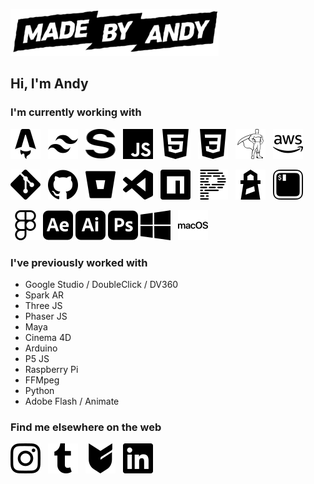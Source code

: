 <a href="https://madebyandy.co/" title="Made by Andy"><img src="mba-logo-loop.gif" width="333" height="75" /></a>

## Hi, I'm Andy

### I'm currently working with
<a href="https://astro.build/" title="Astro JS" style="margin-right:0.5rem;"><img src="icons/astro.svg" width="48" height="48" /></a>
<a href="https://tailwindcss.com/" title="Tailwind CSS" style="margin-right:0.5rem;"><img src="icons/tailwindcss.svg" width="48" height="48" /></a>
<a href="https://www.sanity.io/" title="Sanity" style="margin-right:0.5rem;"><img src="icons/sanity.svg" width="48" height="48" /></a>
<a href="" title="JS" style="margin-right:0.5rem;"><img src="icons/javascript.svg" width="48" height="48" /></a>
<a href="" title="HTML5" style="margin-right:0.5rem;"><img src="icons/html5.svg" width="48" height="48" /></a>
<a href="" title="CSS3" style="margin-right:0.5rem;"><img src="icons/css3.svg" width="48" height="48" /></a>
<a href="https://greensock.com/gsap/" title="GSAP" style="margin-right:0.5rem;"><img src="icons/greensock.svg" width="48" height="48" /></a>
<a href="https://aws.amazon.com/" title="AWS" style="margin-right:0.5rem;"><img src="icons/amazonaws.svg" width="48" height="48" /></a>

<a href="" title="Git" style="margin-right:0.5rem;"><img src="icons/git.svg" width="48" height="48" /></a>
<a href="https://github.com/" title="Github" style="margin-right:0.5rem;"><img src="icons/github.svg" width="48" height="48" /></a>
<a href="https://bitbucket.org/" title="Bitbucket" style="margin-right:0.5rem;"><img src="icons/bitbucket.svg" width="48" height="48" /></a>
<a href="https://code.visualstudio.com/" title="VS Code" style="margin-right:0.5rem;"><img src="icons/visualstudiocode.svg" width="48" height="48" /></a>
<a href="https://www.npmjs.com/" title="NPM" style="margin-right:0.5rem;"><img src="icons/npm.svg" width="48" height="48" /></a>
<a href="https://prettier.io/" title="Prettier" style="margin-right:0.5rem;"><img src="icons/prettier.svg" width="48" height="48" /></a>
<a href="https://developer.chrome.com/docs/lighthouse/" title="Lighthouse" style="margin-right:0.5rem;"><img src="icons/lighthouse.svg" width="48" height="48" /></a>
<a href="https://iterm2.com/" title="iTerm2" style="margin-right:0.5rem;"><img src="icons/iterm2.svg" width="48" height="48" /></a>

<a href="https://www.figma.com/" title="Figma"><img src="icons/figma.svg" width="48" height="48" /></a>
<a href="https://www.adobe.com/au/products/aftereffects.html" title="After Effects"><img src="icons/adobeaftereffects.svg" width="48" height="48" /></a>
<a href="https://www.adobe.com/au/products/illustrator.html" title="Illustrator"><img src="icons/adobeillustrator.svg" width="48" height="48" /></a>
<a href="https://www.adobe.com/au/products/photoshop.html" title="Photoshop"><img src="icons/adobephotoshop.svg" width="48" height="48" /></a>
<a href="https://www.microsoft.com/en-au/windows" title="Windows" style="margin-right:0.5rem;"><img src="icons/windows.svg" width="48" height="48" /></a>
<a href="https://www.apple.com/au/macos/" title="macOS" style="margin-right:0.5rem;"><img src="icons/macos.svg" width="48" height="48" /></a>

### I've previously worked with
- Google Studio / DoubleClick / DV360
- Spark AR
- Three JS
- Phaser JS
- Maya
- Cinema 4D
- Arduino
- P5 JS
- Raspberry Pi
- FFMpeg
- Python
- Adobe Flash / Animate

### Find me elsewhere on the web
<a href="https://www.instagram.com/madebyandy.co/" title="Instagram" style="margin-right:0.5rem;"><img src="icons/instagram.svg" width="48" height="48" /></a>
<a href="https://blog.madebyandy.co/" title="Visual Inspiration" style="margin-right:0.5rem;"><img src="icons/tumblr.svg" width="48" height="48" /></a>
<a href="https://goods.madebyandy.co/" title="Store" style="margin-right:0.5rem;"><img src="icons/bigcartel.svg" width="48" height="48" /></a>
<a href="https://www.linkedin.com/in/madebyandyco/" title="Linkedin" style="margin-right:0.5rem;"><img src="icons/linkedin.svg" width="48" height="48" /></a>
